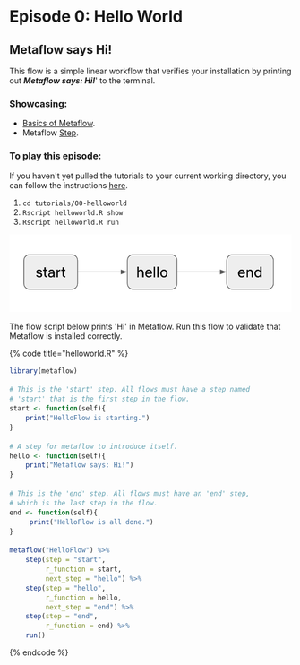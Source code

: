 # Episode 0: Hello World

## Metaflow says Hi!

This flow is a simple linear workflow that verifies your installation by printing out _**Metaflow says: Hi!**_' to the terminal.

### Showcasing:

- [Basics of Metaflow](../../../metaflow/basics.md).
- Metaflow [Step](../../../metaflow/basics.md#linear).

### To play this episode:

If you haven't yet pulled the tutorials to your current working directory, you can follow the instructions [here](../#pull-tutorials).

1. `cd tutorials/00-helloworld`
2. `Rscript helloworld.R show`
3. `Rscript helloworld.R run`

![](/assets/tutorial-episode-0.png)

The flow script below prints 'Hi' in Metaflow. Run this flow to validate that Metaflow is installed correctly.

{% code title="helloworld.R" %}

```r
library(metaflow)

# This is the 'start' step. All flows must have a step named
# 'start' that is the first step in the flow.
start <- function(self){
    print("HelloFlow is starting.")
}

# A step for metaflow to introduce itself.
hello <- function(self){
    print("Metaflow says: Hi!")
}

# This is the 'end' step. All flows must have an 'end' step,
# which is the last step in the flow.
end <- function(self){
     print("HelloFlow is all done.")
}

metaflow("HelloFlow") %>%
    step(step = "start",
         r_function = start,
         next_step = "hello") %>%
    step(step = "hello",
         r_function = hello,
         next_step = "end") %>%
    step(step = "end",
         r_function = end) %>%
    run()
```

{% endcode %}
